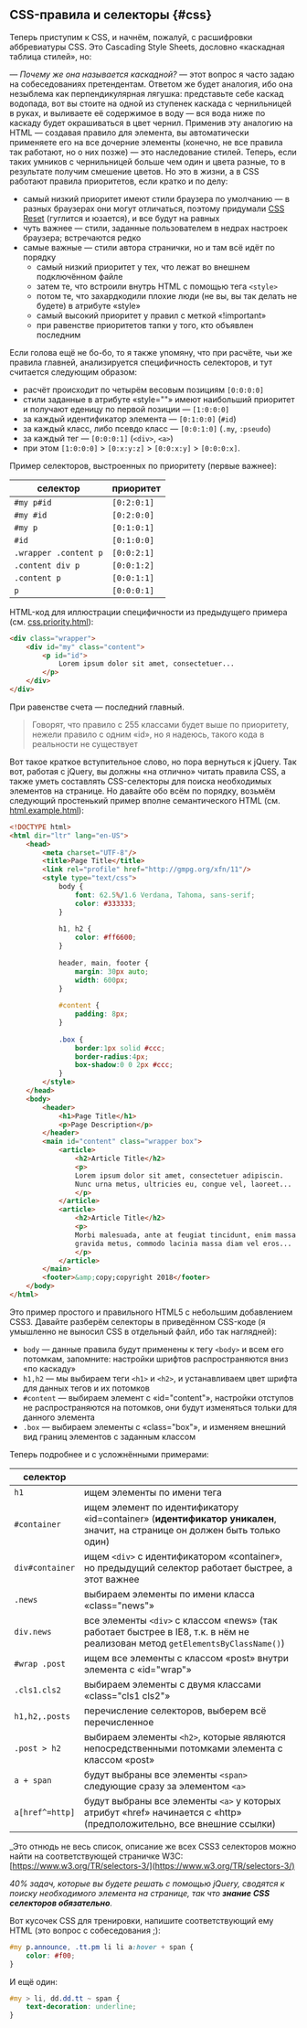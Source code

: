 ## CSS-правила и селекторы {#css}

Теперь приступим к CSS, и начнём, пожалуй, с расшифровки аббревиатуры CSS. Это Cascading Style Sheets, дословно «каскадная таблица стилей», но:

_— Почему же она называется каскадной?_ — этот вопрос я часто задаю на собеседованиях претендентам. Ответом же будет аналогия, ибо она незыблема как перпендикулярная лягушка: представьте себе каскад водопада, вот вы стоите на одной из ступенек каскада с чернильницей в руках, и выливаете её содержимое в воду — вся вода ниже по каскаду будет окрашиваться в цвет чернил. Применив эту аналогию на HTML — создавая правило для элемента, вы автоматически применяете его на все дочерние элементы (конечно, не все правила так работают, но о них позже) — это наследование стилей. Теперь, если таких умников с чернильницей больше чем один и цвета разные, то в результате получим смешение цветов. Но это в жизни, а в CSS работают правила приоритетов, если кратко и по делу:

* самый низкий приоритет имеют стили браузера по умолчанию — в разных браузерах они могут отличаться, поэтому придумали [CSS Reset](http://www.google.com/search?q=CSS+Reset) (гуглится и юзается), и все будут на равных
* чуть важнее — стили, заданные пользователем в недрах настроек браузера; встречаются редко
* самые важные — стили автора странички, но и там всё идёт по порядку
    *   самый низкий приоритет у тех, что лежат во внешнем подключённом файле
    *   затем те, что встроили внутрь HTML с помощью тега `<style>`
    *   потом те, что захардкодили плохие люди (не вы, вы так делать не будете) в атрибуте «style»
    *   самый высокий приоритет у правил с меткой «!important»
    *   при равенстве приоритетов тапки у того, кто объявлен последним

Если голова ещё не бо-бо, то я также упомяну, что при расчёте, чьи же правила главней, анализируется специфичность селекторов, и тут считается следующим образом:

* расчёт происходит по четырём весовым позициям `[0:0:0:0]`
* стили заданные в атрибуте «style=""» имеют наибольший приоритет и получают еденицу по первой позиции — `[1:0:0:0]`
* за каждый идентификатор элемента — `[0:1:0:0]` (`#id`)
* за каждый класс, либо псевдо класс — `[0:0:1:0]` (`.my`, `:pseudo`)
* за каждый тег — `[0:0:0:1]` (`<div>`, `<a>`)
* при этом `[1:0:0:0]` > `[0:x:y:z]` > `[0:0:x:y]` > `[0:0:0:x]`.

Пример селекторов, выстроенных по приоритету (первые важнее):

селектор | приоритет
--- | ---
`#my p#id` | `[0:2:0:1]`
`#my #id` | `[0:2:0:0]`
`#my p` | `[0:1:0:1]`
`#id` | `[0:1:0:0]`
`.wrapper .content p` | `[0:0:2:1]`
`.content div p` | `[0:0:1:2]`
`.content p` | `[0:0:1:1]`
`p` | `[0:0:0:1]`

HTML-код для иллюстрации специфичности из предыдущего примера (см. [css.priority.html](http://anton.shevchuk.name/book/code/css.priority.html)):

```html
<div class="wrapper">
    <div id="my" class="content">
        <p id="id">
            Lorem ipsum dolor sit amet, consectetuer...
        </p>
    </div>
</div>
```

При равенстве счета — последний главный.

> Говорят, что правило с 255 классами будет выше по приоритету, нежели правило с одним «id», но я надеюсь, такого кода в реальности не существует

Вот такое краткое вступительное слово, но пора вернуться к jQuery. Так вот, работая с jQuery, вы должны «на отлично» читать правила CSS, а также уметь составлять CSS-селекторы для поиска необходимых элементов на странице. Но давайте обо всём по порядку, возьмём следующий простенький пример вполне семантического HTML (см. [html.example.html](http://anton.shevchuk.name/book/code/html.example.html)):

```html
<!DOCTYPE html>
<html dir="ltr" lang="en-US">
    <head>
        <meta charset="UTF-8"/>
        <title>Page Title</title>
        <link rel="profile" href="http://gmpg.org/xfn/11"/>
        <style type="text/css">
            body {
                font: 62.5%/1.6 Verdana, Tahoma, sans-serif;
                color: #333333;
            }
            
            h1, h2 {
                color: #ff6600;
            }
            
            header, main, footer {
                margin: 30px auto;
                width: 600px;
            }
            
            #content {
                padding: 8px;
            }
            
            .box {
                border:1px solid #ccc;
                border-radius:4px;
                box-shadow:0 0 2px #ccc;
            }
        </style>
    </head>
    <body>
        <header>
            <h1>Page Title</h1>
            <p>Page Description</p>
        </header>
        <main id="content" class="wrapper box">
            <article>
                <h2>Article Title</h2>
                <p>
                Lorem ipsum dolor sit amet, consectetuer adipiscin.
                Nunc urna metus, ultricies eu, congue vel, laoreet...
                </p>
            </article>
            <article>
                <h2>Article Title</h2>
                <p>
                Morbi malesuada, ante at feugiat tincidunt, enim massa
                gravida metus, commodo lacinia massa diam vel eros...
                </p>
            </article>
        </main>
        <footer>&amp;copy;copyright 2018</footer>
    </body>
</html>
```

Это пример простого и правильного HTML5 с небольшим добавлением CSS3. Давайте разберём селекторы в приведённом CSS-коде
(я умышленно не выносил CSS в отдельный файл, ибо так наглядней):

* `body` — данные правила будут применены к тегу `<body>` и всем его потомкам, запомните: настройки шрифтов распространяются вниз «по каскаду»
* `h1,h2` — мы выбираем теги `<h1>` и `<h2>`, и устанавливаем цвет шрифта для данных тегов и их потомков
* `#content` — выбираем элемент с «id="content"», настройки отступов не распространяются на потомков, они будут изменяться тольки для данного элемента
* `.box` — выбираем элементы с «class="box"», и изменяем внешний вид границ элементов с заданным классом

Теперь подробнее и с усложнёнными примерами:

| селектор || 
|---|---|
| `h1` | ищем элементы по имени тега |
| `#container` | ищем элемент по идентификатору «id=container» (**идентификатор уникален**, значит, на странице он должен быть только один) |
| `div#container` | ищем `<div>` c идентификатором «container», но предыдущий селектор работает быстрее, а этот важнее |
| `.news` | выбираем элементы по имени класса «class="news"» |
| `div.news` | все элементы `<div>` c классом «news» (так работает быстрее в IE8, т.к. в нём не реализован метод `getElementsByClassName()`) |
| `#wrap .post` | ищем все элементы с классом «post» внутри элемента с «id="wrap"» |
| `.cls1.cls2` | выбираем элементы с двумя классами «class="cls1 cls2"» |
| `h1,h2,.posts` | перечисление селекторов, выберем всё перечисленное |
| `.post > h2` | выбираем элементы `<h2>`, которые являются непосредственными потомками элемента с классом «post» |
| `a + span` | будут выбраны все элементы `<span>` следующие сразу за элементом `<a>` |
| `a[href^=http]` | будут выбраны все элементы `<a>` у которых атрибут «href» начинается с «http» (предположительно, все внешние ссылки) |

_Это отнюдь не весь список, описание же всех CSS3 селекторов можно найти на соответствующей страничке W3C: [https://www.w3.org/TR/selectors-3/](https://www.w3.org/TR/selectors-3/)

_40% задач, которые вы будете решать с помощью jQuery, сводятся к поиску необходимого элемента на странице, так что **знание CSS селекторов обязательно**._ 

Вот кусочек CSS для тренировки, напишите соответствующий ему HTML (это вопрос с собеседования ;):

```css
#my p.announce, .tt.pm li li a:hover + span { 
    color: #f00;
}
```

И ещё один:

```css
#my > li, dd.dd.tt ~ span {
    text-decoration: underline;
}
```
